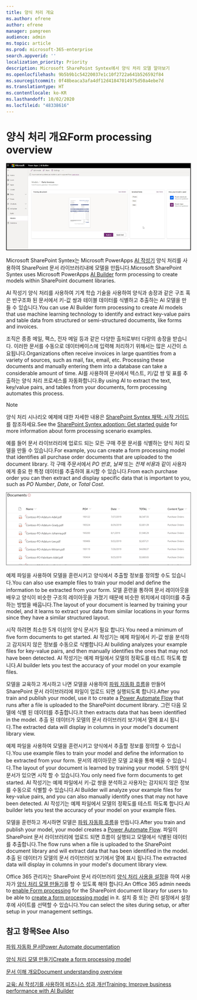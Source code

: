 ```yaml
---
title: 양식 처리 개요
ms.author: efrene
author: efrene
manager: pamgreen
audience: admin
ms.topic: article
ms.prod: microsoft-365-enterprise
search.appverid: ''
localization_priority: Priority
description: Microsoft SharePoint Syntex에서 양식 처리 모델 알아보기
ms.openlocfilehash: 9b5b9b1c54220037e1c10f2722a641b526592f84
ms.sourcegitcommit: 0f48beaca3afa4df12d41847014975d50a4ebe7d
ms.translationtype: HT
ms.contentlocale: ko-KR
ms.lasthandoff: 10/02/2020
ms.locfileid: "48338616"
---
```

# <a name="form-processing-overview"></a><span data-ttu-id="19eab-103">양식 처리 개요</span><span class="sxs-lookup"><span data-stu-id="19eab-103">Form processing overview</span></span>

 ![AI 작성기](../media/content-understanding/ai-builder.png)</br>

<span data-ttu-id="19eab-105">Microsoft SharePoint Syntex는 Microsoft PowerApps [AI 작성기](https://docs.microsoft.com/ai-builder/overview) 양식 처리를 사용하여 SharePoint 문서 라이브러리내에 모델을 만듭니다.</span><span class="sxs-lookup"><span data-stu-id="19eab-105">Microsoft SharePoint Syntex uses Microsoft PowerApps [AI Builder](https://docs.microsoft.com/ai-builder/overview) form processing to create models within SharePoint document libraries.</span></span>

<span data-ttu-id="19eab-106">AI 작성기 양식 처리를 사용하여 기계 학습 기술을 사용하여 양식과 송장과 같은 구조 혹은 반구조화 된 문서에서 키-값 쌍과 테이블 데이터를 식별하고 추출하는 AI 모델을 만들 수 있습니다.</span><span class="sxs-lookup"><span data-stu-id="19eab-106">You can use AI Builder form processing to create AI models that use machine learning technology to identify and extract key-value pairs and table data from structured or semi-structured  documents, like forms and invoices.</span></span>

<span data-ttu-id="19eab-107">조직은 종종 메일, 팩스, 전자 메일 등과 같은 다양한 출처로부터 다량의 송장을 받습니다. 이러한 문서를 수동으로 데이터베이스에 입력해 처리하기 위해서는 많은 시간이 소요됩니다.</span><span class="sxs-lookup"><span data-stu-id="19eab-107">Organizations often receive invoices in large quantities from a variety of sources, such as mail, fax, email, etc. Processing these documents and manually entering them into a database can take a considerable amount of time.</span></span> <span data-ttu-id="19eab-108">AI를 사용하여 문서에서 텍스트, 키/값 쌍 및 표를 추출하는 양식 처리 프로세스를 자동화합니다.</span><span class="sxs-lookup"><span data-stu-id="19eab-108">By using AI to extract the text, key/value pairs, and tables from your documents, form processing automates this process.</span></span> 

> [!NOTE]
> <span data-ttu-id="19eab-109">양식 처리 시나리오 예제에 대한 자세한 내용은 [SharePoint Syntex 채택: 시작 가이드](https://docs.microsoft.com/microsoft-365/contentunderstanding/adoption-getstarted#form-processing-scenario-example)를 참조하세요.</span><span class="sxs-lookup"><span data-stu-id="19eab-109">See the [SharePoint Syntex adoption: Get started guide](https://docs.microsoft.com/microsoft-365/contentunderstanding/adoption-getstarted#form-processing-scenario-example) for more information about form processing scenario examples.</span></span>

<span data-ttu-id="19eab-110">예를 들어 문서 라이브러리에 업로드 되는 모든 구매 주문 문서를 식별하는 양식 처리 모델을 만들 수 있습니다.</span><span class="sxs-lookup"><span data-stu-id="19eab-110">For example, you can create a form processing model that identifies all purchase order documents that are uploaded to the document library.</span></span> <span data-ttu-id="19eab-111">각 구매 주문서에서 *PO 번호*, *날짜* 또는 *전체 비용*과 같이 사용자에게 중요 한 특정 데이터를 추출하여 표시할 수 있습니다.</span><span class="sxs-lookup"><span data-stu-id="19eab-111">From each purchase order you can then extract and display specific data that is important to you, such as *PO Number*, *Date*, or *Total Cost*.</span></span>

![문서 라이브러리 보기](../media/content-understanding/doc-lib-done.png)</br>  

<span data-ttu-id="19eab-113">예제 파일을 사용하여 모델을 훈련시키고 양식에서 추출할 정보를 정의할 수도 있습니다.</span><span class="sxs-lookup"><span data-stu-id="19eab-113">You can also use example files to train your model and define the information to be extracted from your form.</span></span> <span data-ttu-id="19eab-114">모델 훈련을 통하여 문서 레이아웃을 배우고 양식이 비슷한 구조의 레이아웃을 가졌기 때문에 비슷한 위치에서 데이터를 추출하는 방법을 배웁니다.</span><span class="sxs-lookup"><span data-stu-id="19eab-114">The layout of your document is learned by training your model, and it learns to extract your data from similar locations in your forms since they have a similar structured layout.</span></span> 

<span data-ttu-id="19eab-115">시작 하려면 최소한 5개 이상의 양식 문서가 필요 합니다.</span><span class="sxs-lookup"><span data-stu-id="19eab-115">You need a minimum of five form documents to get started.</span></span> <span data-ttu-id="19eab-116">AI 작성기는 예제 파일에서 키-값 쌍을 분석하고 감지되지 않은 정보를 수동으로 식별합니다.</span><span class="sxs-lookup"><span data-stu-id="19eab-116">AI building analyzes your example files for key-value pairs, and then manually identifies the ones that may not have been detected.</span></span>  <span data-ttu-id="19eab-117">AI 작성기는 예제 파일에서 모델의 정확도를 테스트 하도록 합니다.</span><span class="sxs-lookup"><span data-stu-id="19eab-117">AI builder lets you test the accuracy of your model on your example files.</span></span>

<span data-ttu-id="19eab-118">모델을 교육하고 게시하고 나면 모델을 사용하여 [파워 자동화 흐름](https://docs.microsoft.com/power-automate/getting-started)을 만들어 SharePoint 문서 라이브러리에 파일이 업로드 되면 실행되도록 합니다.</span><span class="sxs-lookup"><span data-stu-id="19eab-118">After you train and publish your model, use it to create a [Power Automate Flow](https://docs.microsoft.com/power-automate/getting-started) that runs after a file is uploaded to the SharePoint document library.</span></span> <span data-ttu-id="19eab-119">그런 다음 모델에 식별 된 데이터를 추출합니다.</span><span class="sxs-lookup"><span data-stu-id="19eab-119">It then extracts data that has been identified in the model.</span></span> <span data-ttu-id="19eab-120">추출 된 데이터가 모델의 문서 라이브러리 보기에서 열에 표시 됩니다.</span><span class="sxs-lookup"><span data-stu-id="19eab-120">The extracted data will display in columns in your model's document library view.</span></span>

<span data-ttu-id="19eab-121">예제 파일을 사용하여 모델을 훈련시키고 양식에서 추출할 정보를 정의할 수 있습니다.</span><span class="sxs-lookup"><span data-stu-id="19eab-121">You use example files to train your model and define the information to be extracted from your form.</span></span> <span data-ttu-id="19eab-122">문서의 레이아웃은 모델 교육을 통해 배울 수 있습니다.</span><span class="sxs-lookup"><span data-stu-id="19eab-122">The layout of your document is learned by training your model.</span></span> <span data-ttu-id="19eab-123">5개의 양식 문서가 있으면 시작 할 수 있습니다.</span><span class="sxs-lookup"><span data-stu-id="19eab-123">You only need five form documents to get started.</span></span> <span data-ttu-id="19eab-124">AI 작성기는 예제 파일에서 키-값 쌍을 분석하고 사용자는 감지되지 않은 정보를 수동으로 식별할 수 있습니다.</span><span class="sxs-lookup"><span data-stu-id="19eab-124">AI Builder will analyze your example files for key-value pairs, and you can also manually identify ones that may not have been detected.</span></span>  <span data-ttu-id="19eab-125">AI 작성기는 예제 파일에서 모델의 정확도를 테스트 하도록 합니다.</span><span class="sxs-lookup"><span data-stu-id="19eab-125">AI builder lets you test the accuracy of your model on your example files.</span></span>

<span data-ttu-id="19eab-126">모델을 훈련하고 게시하면 모델은 [파워 자동화 흐름](https://docs.microsoft.com/power-automate/getting-started)을 만듭니다.</span><span class="sxs-lookup"><span data-stu-id="19eab-126">After you train and publish your model, your model creates a [Power Automate Flow](https://docs.microsoft.com/power-automate/getting-started).</span></span> <span data-ttu-id="19eab-127">파일이 SharePoint 문서 라이브러리에 업로드 되면 흐름이 실행되고 모델에서 식별된 데이터를 추출합니다.</span><span class="sxs-lookup"><span data-stu-id="19eab-127">The flow runs when a file is uploaded to the SharePoint document library and will extract data that has been identified in the model.</span></span> <span data-ttu-id="19eab-128">추출 된 데이터가 모델의 문서 라이브러리 보기에서 열에 표시 됩니다.</span><span class="sxs-lookup"><span data-stu-id="19eab-128">The extracted data will display in columns in your model's document library view.</span></span>

<span data-ttu-id="19eab-129">Office 365 관리자는 SharePoint 문서 라이브러리 [양식 처리 사용을 설정](https://docs.microsoft.com/microsoft-365/contentunderstanding/set-up-content-understanding#to-set-up-content-understanding)을 하여 사용자가 [양식 처리 모델 만들기](create-a-form-processing-model.md)를 할 수 있도록 해야 합니다.</span><span class="sxs-lookup"><span data-stu-id="19eab-129">An Office 365 admin needs to [enable Form processing](https://docs.microsoft.com/microsoft-365/contentunderstanding/set-up-content-understanding#to-set-up-content-understanding) for the SharePoint document library for users to be able to [create a form processing model](create-a-form-processing-model.md) in it.</span></span> <span data-ttu-id="19eab-130">설치 중 또는 관리 설정에서 설정 후에 사이트를 선택할 수 있습니다.</span><span class="sxs-lookup"><span data-stu-id="19eab-130">You can select the sites during setup, or after setup in your management settings.</span></span>



## <a name="see-also"></a><span data-ttu-id="19eab-131">참고 항목</span><span class="sxs-lookup"><span data-stu-id="19eab-131">See Also</span></span>
  
[<span data-ttu-id="19eab-132">파워 자동화 문서</span><span class="sxs-lookup"><span data-stu-id="19eab-132">Power Automate documentation</span></span>](https://docs.microsoft.com/power-automate/)

[<span data-ttu-id="19eab-133">양식 처리 모델 만들기</span><span class="sxs-lookup"><span data-stu-id="19eab-133">Create a form processing model</span></span>](create-a-form-processing-model.md)

[<span data-ttu-id="19eab-134">문서 이해 개요</span><span class="sxs-lookup"><span data-stu-id="19eab-134">Document understanding overview</span></span>](document-understanding-overview.md)

[<span data-ttu-id="19eab-135">교육: AI 작성기를 사용하여 비즈니스 성과 개선</span><span class="sxs-lookup"><span data-stu-id="19eab-135">Training: Improve business performance with AI Builder</span></span>](https://docs.microsoft.com/learn/paths/improve-business-performance-ai-builder/?source=learn)
